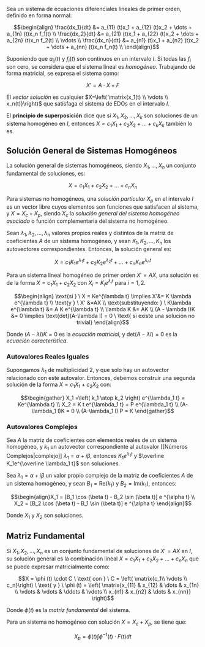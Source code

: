 Sea un sistema de ecuaciones diferenciales lineales de primer orden, definido en forma normal:

$$\begin{align}
\frac{dx_1}{dt} &= a_{11} (t)x_1 + a_{12} (t)x_2 + \dots + a_{1n} (t)x_n f_1(t) \\
\frac{dx_2}{dt} &= a_{21} (t)x_1 + a_{22} (t)x_2 + \dots + a_{2n} (t)x_n f_2(t) \\
\vdots \\
\frac{dx_n}{dt} &= a_{n1} (t)x_1 + a_{n2} (t)x_2 + \dots + a_{nn} (t)x_n f_n(t) \\
\end{align}$$

Suponiendo que $a_{ij}(t)$ y $f_i(t)$ son continuos en un intervalo $I$. Si todas las $f_i$ son cero, se considera que el sistema lineal es *homogéneo*. Trabajando de forma matricial, se expresa el sistema como:

$$X'= A \cdot X + F$$

El *vector solución* es cualquier $X=\left( \matrix{x_1(t) \\ \vdots \\ x_n(t)}\right)$ que satisfaga el sistema de EDOs en el intervalo $I$.

El **principio de superposición** dice que si $X_1, X_2, \dots, X_k$ son soluciones de un sistema homogéneo en $I$, entonces $X = c_1X_1+c_2X_2+\dots+c_kX_k$ también lo es.

## Solución General de Sistemas Homogéneos

La solución general de sistemas homogéneos, siendo $X_1, \dots, X_n$ un conjunto fundamental de soluciones, es:

$$X = c_1 X_1 + c_2X_2 + \dots + c_nX_n$$

Para sistemas no homogéneos, una *solución particular* $X_p$ en el intervalo $I$ es un vector libre cuyos elementos son funciones que satisfacen al sistema, y $X = X_c + X_p$, siendo $X_c$ la *solución general* *del sistema homogéneo asociado* o función complementaria del sistema no homogéneo.

Sean $\lambda_1, \lambda_2, \dots, \lambda_n$ valores propios reales y distintos de la matriz de coeficientes $A$ de un sistema homogéneo, y sean $K_1,K_2,\dots,K_n$ los autovectores correspondientes. Entonces, la solución general es:

$$X = c_1K_1e^{\lambda_1 t} + c_2K_2e^{\lambda_2 t} + \dots + c_nK_ne^{\lambda_n t}$$

Para un sistema lineal homogéneo de primer orden $X'=AX$, una solución es de la forma $X=c_1X_1+c_2X_2$ con $X_i =K_ie^{\lambda_i t}$ para $i=1,2$.

$$\begin{align}
\text{si } \ X = Ke^{\lambda t} \implies X'&= K \lambda e^{\lambda t} \\ 
\text{y } \ X' &=AX \\
\text{substituyendo: } \ K\lambda e^{\lambda t} &= A K e^{\lambda t} \\
\lambda K &= AK \\
(A - \lambda I)K &= 0 \implies \text{det}(A-\lambda I) = 0 \ \text{ si existe una solución no trivial}
\end{align}$$

Donde $(A-\lambda I)K=0$ es la *ecuación matricial*, y $\text{det}(A-\lambda I)=0$ es la *ecuación característica*.

### Autovalores Reales Iguales

Supongamos $\lambda_1$ de multiplicidad 2, y que solo hay un autovector relacionado con este autovalor. Entonces, debemos construir una segunda solución de la forma $X=c_1X_1+c_2X_2$ con:

$$\begin{gather}
X_1 =\left( k_1 \atop k_2 \right) e^{\lambda_1 t} = Ke^{\lambda t} \\
X_2 = K t e^{\lambda_1 t} + P e^{\lambda_1 t} \\
(A-\lambda_1 I)K = 0 \\
(A-\lambda_1 I) P = K
\end{gather}$$

### Autovalores Complejos

Sea $A$ la matriz de coeficientes con elementos reales de un sistema homogéneo, y $k_1$ un autovector correspondiente al autovalor [[Números Complejos|complejo]] $\lambda_1 = \alpha + i \beta$, entonces $K_1e^{\lambda_1 t}$ y $\overline K_1e^{\overline \lambda_1 t}$ son soluciones.

Sea $\lambda_1 = \alpha + i \beta$ un valor propio complejo de la matriz de coeficientes $A$ de un sistema homogéneo, y sean $B_1 = \text{Re}(k_1)$ y $B_2=\text{Im}(k_1)$, entonces:

$$\begin{align}X_1 = [B_1 \cos (\beta t) - B_2 \sin (\beta t)] e ^{\alpha t} \\
X_2 = [B_2 \cos (\beta t) - B_1 \sin (\beta t)] e ^{\alpha t}
\end{align}$$

Donde $X_1$ y $X_2$ son soluciones.

## Matriz Fundamental

Si $X_1, X_2, \dots, X_n$ es un conjunto fundamental de soluciones de $X'=AX$ en $I$, su solución general es la combinación lineal $X=c_1X_1+c_2X_2+\dots+c_nX_n$ que se puede expresar matricialmente como:

$$X = \phi (t) \cdot C \ \text{ con } \ C = \left( \matrix{c_1\\ \vdots \\ c_n}\right) \ \text{ y } \ \phi (t) = \left( \matrix{x_{11} & x_{12} & \dots & x_{1n} \\ \vdots & \vdots & \ddots & \vdots \\ x_{n1} & x_{n2} & \dots & x_{nn}} \right)$$

Donde $\phi (t)$ es la *matriz fundamental* del sistema.

Para un sistema no homogéneo con solución $X=X_c + X_p$, se tiene que:

$$X_p = \phi(t) \int \phi^{-1}(t) \cdot F(t) dt$$
